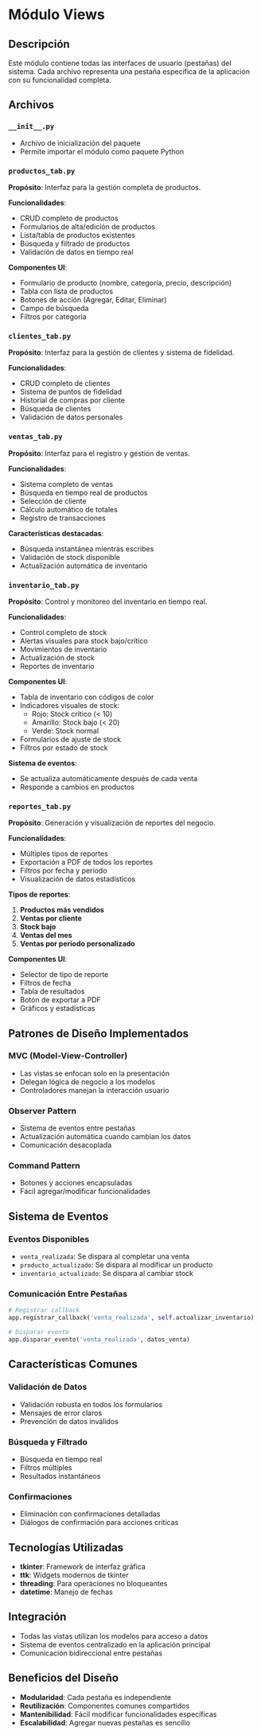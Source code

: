 # Módulo Views

## Descripción
Este módulo contiene todas las interfaces de usuario (pestañas) del sistema. Cada archivo representa una pestaña específica de la aplicación con su funcionalidad completa.

## Archivos

### `__init__.py`
- Archivo de inicialización del paquete
- Permite importar el módulo como paquete Python

### `productos_tab.py`
**Propósito**: Interfaz para la gestión completa de productos.

**Funcionalidades**:
- CRUD completo de productos
- Formularios de alta/edición de productos
- Lista/tabla de productos existentes
- Búsqueda y filtrado de productos
- Validación de datos en tiempo real

**Componentes UI**:
- Formulario de producto (nombre, categoría, precio, descripción)
- Tabla con lista de productos
- Botones de acción (Agregar, Editar, Eliminar)
- Campo de búsqueda
- Filtros por categoría

### `clientes_tab.py`
**Propósito**: Interfaz para la gestión de clientes y sistema de fidelidad.

**Funcionalidades**:
- CRUD completo de clientes
- Sistema de puntos de fidelidad
- Historial de compras por cliente
- Búsqueda de clientes
- Validación de datos personales


### `ventas_tab.py`
**Propósito**: Interfaz para el registro y gestión de ventas.

**Funcionalidades**:
- Sistema completo de ventas
- Búsqueda en tiempo real de productos
- Selección de cliente
- Cálculo automático de totales
- Registro de transacciones


**Características destacadas**:
- Búsqueda instantánea mientras escribes
- Validación de stock disponible
- Actualización automática de inventario

### `inventario_tab.py`
**Propósito**: Control y monitoreo del inventario en tiempo real.

**Funcionalidades**:
- Control completo de stock
- Alertas visuales para stock bajo/crítico
- Movimientos de inventario
- Actualización de stock
- Reportes de inventario

**Componentes UI**:
- Tabla de inventario con códigos de color
- Indicadores visuales de stock:
  - Rojo: Stock crítico (< 10)
  - Amarillo: Stock bajo (< 20)
  - Verde: Stock normal
- Formularios de ajuste de stock
- Filtros por estado de stock

**Sistema de eventos**:
- Se actualiza automáticamente después de cada venta
- Responde a cambios en productos

### `reportes_tab.py`
**Propósito**: Generación y visualización de reportes del negocio.

**Funcionalidades**:
- Múltiples tipos de reportes
- Exportación a PDF de todos los reportes
- Filtros por fecha y período
- Visualización de datos estadísticos

**Tipos de reportes**:
1. **Productos más vendidos**
2. **Ventas por cliente**
3. **Stock bajo**
4. **Ventas del mes**
5. **Ventas por período personalizado**

**Componentes UI**:
- Selector de tipo de reporte
- Filtros de fecha
- Tabla de resultados
- Botón de exportar a PDF
- Gráficos y estadísticas

## Patrones de Diseño Implementados

### MVC (Model-View-Controller)
- Las vistas se enfocan solo en la presentación
- Delegan lógica de negocio a los modelos
- Controladores manejan la interacción usuario

### Observer Pattern
- Sistema de eventos entre pestañas
- Actualización automática cuando cambian los datos
- Comunicación desacoplada

### Command Pattern
- Botones y acciones encapsuladas
- Fácil agregar/modificar funcionalidades

## Sistema de Eventos

### Eventos Disponibles
- `venta_realizada`: Se dispara al completar una venta
- `producto_actualizado`: Se dispara al modificar un producto
- `inventario_actualizado`: Se dispara al cambiar stock

### Comunicación Entre Pestañas
```python
# Registrar callback
app.registrar_callback('venta_realizada', self.actualizar_inventario)

# Disparar evento
app.disparar_evento('venta_realizada', datos_venta)
```

## Características Comunes

### Validación de Datos
- Validación robusta en todos los formularios
- Mensajes de error claros
- Prevención de datos inválidos


### Búsqueda y Filtrado
- Búsqueda en tiempo real
- Filtros múltiples
- Resultados instantáneos

### Confirmaciones
- Eliminación con confirmaciones detalladas
- Diálogos de confirmación para acciones críticas

## Tecnologías Utilizadas
- **tkinter**: Framework de interfaz gráfica
- **ttk**: Widgets modernos de tkinter
- **threading**: Para operaciones no bloqueantes
- **datetime**: Manejo de fechas

## Integración
- Todas las vistas utilizan los modelos para acceso a datos
- Sistema de eventos centralizado en la aplicación principal
- Comunicación bidireccional entre pestañas

## Beneficios del Diseño
- **Modularidad**: Cada pestaña es independiente
- **Reutilización**: Componentes comunes compartidos
- **Mantenibilidad**: Fácil modificar funcionalidades específicas
- **Escalabilidad**: Agregar nuevas pestañas es sencillo
